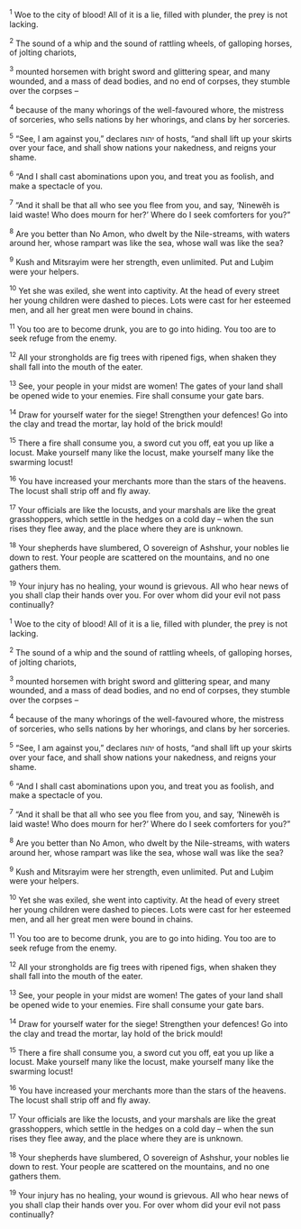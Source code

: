<sup>1</sup> Woe to the city of blood! All of it is a lie, filled with plunder, the prey is not lacking.

<sup>2</sup> The sound of a whip and the sound of rattling wheels, of galloping horses, of jolting chariots,

<sup>3</sup> mounted horsemen with bright sword and glittering spear, and many wounded, and a mass of dead bodies, and no end of corpses, they stumble over the corpses –

<sup>4</sup> because of the many whorings of the well-favoured whore, the mistress of sorceries, who sells nations by her whorings, and clans by her sorceries.

<sup>5</sup> “See, I am against you,” declares יהוה of hosts, “and shall lift up your skirts over your face, and shall show nations your nakedness, and reigns your shame.

<sup>6</sup> “And I shall cast abominations upon you, and treat you as foolish, and make a spectacle of you.

<sup>7</sup> “And it shall be that all who see you flee from you, and say, ‘Ninewĕh is laid waste! Who does mourn for her?’ Where do I seek comforters for you?”

<sup>8</sup> Are you better than No Amon, who dwelt by the Nile-streams, with waters around her, whose rampart was like the sea, whose wall was like the sea?

<sup>9</sup> Kush and Mitsrayim were her strength, even unlimited. Put and Luḇim were your helpers.

<sup>10</sup> Yet she was exiled, she went into captivity. At the head of every street her young children were dashed to pieces. Lots were cast for her esteemed men, and all her great men were bound in chains.

<sup>11</sup> You too are to become drunk, you are to go into hiding. You too are to seek refuge from the enemy.

<sup>12</sup> All your strongholds are fig trees with ripened figs, when shaken they shall fall into the mouth of the eater.

<sup>13</sup> See, your people in your midst are women! The gates of your land shall be opened wide to your enemies. Fire shall consume your gate bars.

<sup>14</sup> Draw for yourself water for the siege! Strengthen your defences! Go into the clay and tread the mortar, lay hold of the brick mould!

<sup>15</sup> There a fire shall consume you, a sword cut you off, eat you up like a locust. Make yourself many like the locust, make yourself many like the swarming locust!

<sup>16</sup> You have increased your merchants more than the stars of the heavens. The locust shall strip off and fly away.

<sup>17</sup> Your officials are like the locusts, and your marshals are like the great grasshoppers, which settle in the hedges on a cold day – when the sun rises they flee away, and the place where they are is unknown.

<sup>18</sup> Your shepherds have slumbered, O sovereign of Ashshur, your nobles lie down to rest. Your people are scattered on the mountains, and no one gathers them.

<sup>19</sup> Your injury has no healing, your wound is grievous. All who hear news of you shall clap their hands over you. For over whom did your evil not pass continually?

<sup>1</sup> Woe to the city of blood! All of it is a lie, filled with plunder, the prey is not lacking.

<sup>2</sup> The sound of a whip and the sound of rattling wheels, of galloping horses, of jolting chariots,

<sup>3</sup> mounted horsemen with bright sword and glittering spear, and many wounded, and a mass of dead bodies, and no end of corpses, they stumble over the corpses –

<sup>4</sup> because of the many whorings of the well-favoured whore, the mistress of sorceries, who sells nations by her whorings, and clans by her sorceries.

<sup>5</sup> “See, I am against you,” declares יהוה of hosts, “and shall lift up your skirts over your face, and shall show nations your nakedness, and reigns your shame.

<sup>6</sup> “And I shall cast abominations upon you, and treat you as foolish, and make a spectacle of you.

<sup>7</sup> “And it shall be that all who see you flee from you, and say, ‘Ninewĕh is laid waste! Who does mourn for her?’ Where do I seek comforters for you?”

<sup>8</sup> Are you better than No Amon, who dwelt by the Nile-streams, with waters around her, whose rampart was like the sea, whose wall was like the sea?

<sup>9</sup> Kush and Mitsrayim were her strength, even unlimited. Put and Luḇim were your helpers.

<sup>10</sup> Yet she was exiled, she went into captivity. At the head of every street her young children were dashed to pieces. Lots were cast for her esteemed men, and all her great men were bound in chains.

<sup>11</sup> You too are to become drunk, you are to go into hiding. You too are to seek refuge from the enemy.

<sup>12</sup> All your strongholds are fig trees with ripened figs, when shaken they shall fall into the mouth of the eater.

<sup>13</sup> See, your people in your midst are women! The gates of your land shall be opened wide to your enemies. Fire shall consume your gate bars.

<sup>14</sup> Draw for yourself water for the siege! Strengthen your defences! Go into the clay and tread the mortar, lay hold of the brick mould!

<sup>15</sup> There a fire shall consume you, a sword cut you off, eat you up like a locust. Make yourself many like the locust, make yourself many like the swarming locust!

<sup>16</sup> You have increased your merchants more than the stars of the heavens. The locust shall strip off and fly away.

<sup>17</sup> Your officials are like the locusts, and your marshals are like the great grasshoppers, which settle in the hedges on a cold day – when the sun rises they flee away, and the place where they are is unknown.

<sup>18</sup> Your shepherds have slumbered, O sovereign of Ashshur, your nobles lie down to rest. Your people are scattered on the mountains, and no one gathers them.

<sup>19</sup> Your injury has no healing, your wound is grievous. All who hear news of you shall clap their hands over you. For over whom did your evil not pass continually?

